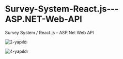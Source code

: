 # Survey-System-React.js---ASP.NET-Web-API
Survey System / React.js - ASP.Net Web API

![2-yapıldı](https://github.com/kutay-oksuzz/Survey-System-React.js---ASP.NET-Web-API/assets/113855499/bfa8f043-c4d8-45c2-b5e1-6e2bf03220ab)


![4-yapıldı](https://github.com/kutay-oksuzz/Survey-System-React.js---ASP.NET-Web-API/assets/113855499/f5532a77-4594-4f8a-b2fd-9b73416734b8)

